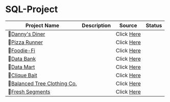 # SQL-Project

|**Project Name**|**Description**|**Source**|**Status**|
|---|---|---|---|
|🍜[Danny's Diner](https://github.com/Chicong00/Case-study-1)||Click [Here](https://8weeksqlchallenge.com/case-study-1/)||
|🍕[Pizza Runner]()||Click [Here](https://8weeksqlchallenge.com/case-study-2/)||
|🥑[Foodie-Fi]()||Click [Here](https://8weeksqlchallenge.com/case-study-3/)||
|🏦[Data Bank]()||Click [Here](https://8weeksqlchallenge.com/case-study-4/)||
|🌽[Data Mart]()||Click [Here](https://8weeksqlchallenge.com/case-study-5/)||
|🎣[Clique Bait]()||Click [Here](https://8weeksqlchallenge.com/case-study-6/)||
|🌋[Balanced Tree Clothing Co.]()||Click [Here](https://8weeksqlchallenge.com/case-study-7/)||
|🍒[Fresh Segments]()||Click [Here](https://8weeksqlchallenge.com/case-study-8/)||
